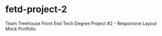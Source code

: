 # fetd-project-2
Team Treehouse Front End Tech Degree Project #2 - Responsive Layout Mock Portfolio
